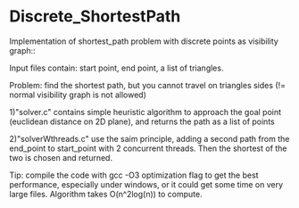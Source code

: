 # Discrete_ShortestPath
Implementation of shortest_path problem with discrete points as visibility graph::

Input files contain: start point, end point, a list of triangles.

Problem: find the shortest path, but you cannot travel on triangles sides (!= normal visibility graph is not allowed)

1)"solver.c" contains simple heuristic algorithm to approach the goal point (euclidean distance on 2D plane), and returns the path as a list of points

2)"solverWthreads.c" use the saim principle, adding a second path from the end_point to start_point with 2 concurrent threads.
Then the shortest of the two is chosen and returned.

Tip: compile the code with gcc -O3 optimization flag to get the best performance, especially under windows, or it could get some time on very large files. Algorithm takes O(n^2log(n)) to compute.
